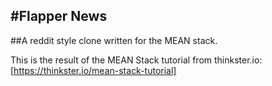 #Flapper News
---
##A reddit style clone written for the MEAN stack.

This is the result of the MEAN Stack tutorial from thinkster.io: [https://thinkster.io/mean-stack-tutorial]
